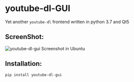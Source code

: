 youtube-dl-GUI
==============

Yet another `youtube-dl` frontend written in python 3.7 and Qt5  

ScreenShot:
-------------
![youtube-dl-gui Screenshot in Ubuntu](http://imgur.com/KxTLeYl.png)

Installation:
------------
`pip install youtube-dl-gui`